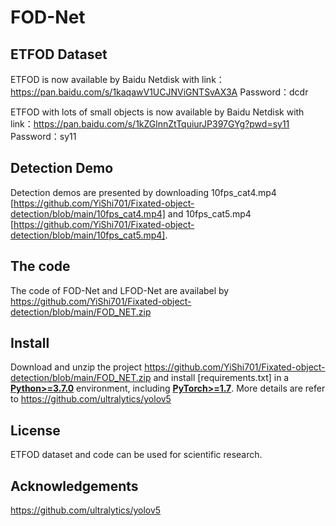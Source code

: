 # FOD-Net

## ETFOD Dataset
ETFOD is now available by Baidu Netdisk with link：https://pan.baidu.com/s/1kaqawV1UCJNViGNTSvAX3A 
Password：dcdr 

ETFOD with lots of small objects is now available by Baidu Netdisk with link：https://pan.baidu.com/s/1kZGlnnZtTquiurJP397GYg?pwd=sy11 
Password：sy11

## Detection Demo

Detection demos are presented by downloading 10fps_cat4.mp4 [https://github.com/YiShi701/Fixated-object-detection/blob/main/10fps_cat4.mp4] and 10fps_cat5.mp4 [https://github.com/YiShi701/Fixated-object-detection/blob/main/10fps_cat5.mp4].

## The code

The code of FOD-Net and LFOD-Net are availabel by https://github.com/YiShi701/Fixated-object-detection/blob/main/FOD_NET.zip

## Install

Download and unzip the project https://github.com/YiShi701/Fixated-object-detection/blob/main/FOD_NET.zip and install [requirements.txt] in a
[**Python>=3.7.0**](https://www.python.org/) environment, including [**PyTorch>=1.7**](https://pytorch.org/get-started/locally/). More details are refer to https://github.com/ultralytics/yolov5


## License

ETFOD dataset and code can be used for scientific research.

## Acknowledgements

https://github.com/ultralytics/yolov5
